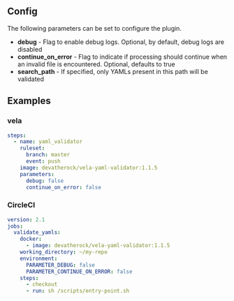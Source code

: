 ## Config

The following parameters can be set to configure the plugin.

* **debug** - Flag to enable debug logs. Optional, by default, debug logs are disabled
* **continue_on_error** - Flag to indicate if processing should continue when an invalid file is encountered. Optional, 
defaults to true
* **search_path** - If specified, only YAMLs present in this path will be validated

## Examples
### vela

```yaml
steps:
  - name: yaml_validator
    ruleset:
      branch: master
      event: push
    image: devatherock/vela-yaml-validator:1.1.5
    parameters:
      debug: false
      continue_on_error: false
```

### CircleCI

```yaml
version: 2.1
jobs:
  validate_yamls:
    docker:
      - image: devatherock/vela-yaml-validator:1.1.5
    working_directory: ~/my-repo
    environment:
      PARAMETER_DEBUG: false
      PARAMETER_CONTINUE_ON_ERROR: false
    steps:
      - checkout
      - run: sh /scripts/entry-point.sh
```
